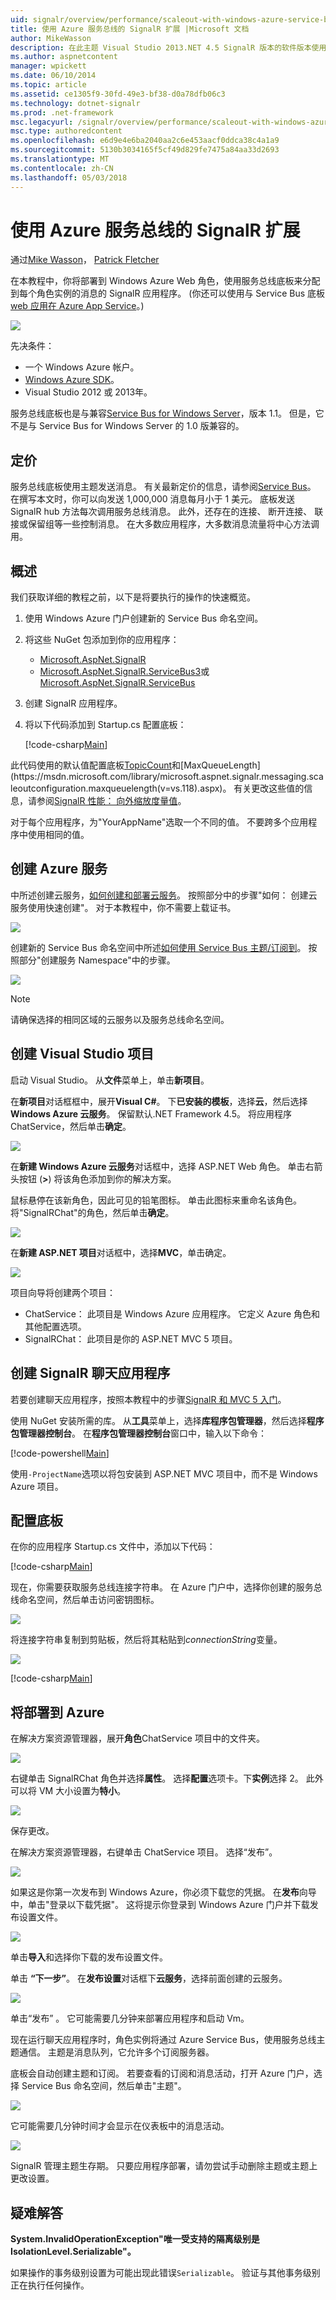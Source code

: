 ```yaml
---
uid: signalr/overview/performance/scaleout-with-windows-azure-service-bus
title: 使用 Azure 服务总线的 SignalR 扩展 |Microsoft 文档
author: MikeWasson
description: 在此主题 Visual Studio 2013.NET 4.5 SignalR 版本的软件版本使用，本主题中，此主题的 SignalR 1.x 版本 2 早期版本...
ms.author: aspnetcontent
manager: wpickett
ms.date: 06/10/2014
ms.topic: article
ms.assetid: ce1305f9-30fd-49e3-bf38-d0a78dfb06c3
ms.technology: dotnet-signalr
ms.prod: .net-framework
msc.legacyurl: /signalr/overview/performance/scaleout-with-windows-azure-service-bus
msc.type: authoredcontent
ms.openlocfilehash: e6d9e4e6ba2040aa2c6e453aacf0ddca38c4a1a9
ms.sourcegitcommit: 5130b3034165f5cf49d829fe7475a84aa33d2693
ms.translationtype: MT
ms.contentlocale: zh-CN
ms.lasthandoff: 05/03/2018
---
```

<a name="signalr-scaleout-with-azure-service-bus"></a>使用 Azure 服务总线的 SignalR 扩展
====================
通过[Mike Wasson](https://github.com/MikeWasson)， [Patrick Fletcher](https://github.com/pfletcher)

在本教程中，你将部署到 Windows Azure Web 角色，使用服务总线底板来分配到每个角色实例的消息的 SignalR 应用程序。 (你还可以使用与 Service Bus 底板[web 应用在 Azure App Service](https://docs.microsoft.com/azure/app-service-web/)。)

![](scaleout-with-windows-azure-service-bus/_static/image1.png)

先决条件：

- 一个 Windows Azure 帐户。
- [Windows Azure SDK](https://go.microsoft.com/fwlink/?linkid=254364&amp;clcid=0x409)。
- Visual Studio 2012 或 2013年。

服务总线底板也是与兼容[Service Bus for Windows Server](https://msdn.microsoft.com/library/windowsazure/dn282144.aspx)，版本 1.1。 但是，它不是与 Service Bus for Windows Server 的 1.0 版兼容的。

## <a name="pricing"></a>定价

服务总线底板使用主题发送消息。 有关最新定价的信息，请参阅[Service Bus](https://azure.microsoft.com/pricing/details/service-bus/)。 在撰写本文时，你可以向发送 1,000,000 消息每月小于 1 美元。 底板发送 SignalR hub 方法每次调用服务总线消息。 此外，还存在的连接、 断开连接、 联接或保留组等一些控制消息。 在大多数应用程序，大多数消息流量将中心方法调用。

## <a name="overview"></a>概述

我们获取详细的教程之前，以下是将要执行的操作的快速概览。

1. 使用 Windows Azure 门户创建新的 Service Bus 命名空间。
2. 将这些 NuGet 包添加到你的应用程序： 

    - [Microsoft.AspNet.SignalR](http://nuget.org/packages/Microsoft.AspNet.SignalR)
    - [Microsoft.AspNet.SignalR.ServiceBus3](https://www.nuget.org/packages/Microsoft.AspNet.SignalR.ServiceBus3)或[Microsoft.AspNet.SignalR.ServiceBus](https://www.nuget.org/packages/Microsoft.AspNet.SignalR.ServiceBus)
3. 创建 SignalR 应用程序。
4. 将以下代码添加到 Startup.cs 配置底板： 

    [!code-csharp[Main](scaleout-with-windows-azure-service-bus/samples/sample1.cs)]

此代码使用的默认值配置底板[TopicCount](https://msdn.microsoft.com/library/microsoft.aspnet.signalr.servicebusscaleoutconfiguration.topiccount(v=vs.118).aspx)和[MaxQueueLength](https://msdn.microsoft.com/library/microsoft.aspnet.signalr.messaging.scaleoutconfiguration.maxqueuelength(v=vs.118).aspx)。 有关更改这些值的信息，请参阅[SignalR 性能： 向外缩放度量值](signalr-performance.md#scaleout_metrics)。

对于每个应用程序，为"YourAppName"选取一个不同的值。 不要跨多个应用程序中使用相同的值。

## <a name="create-the-azure-services"></a>创建 Azure 服务

中所述创建云服务，[如何创建和部署云服务](https://docs.microsoft.com/azure/cloud-services/cloud-services-how-to-create-deploy)。 按照部分中的步骤"如何： 创建云服务使用快速创建"。 对于本教程中，你不需要上载证书。

![](scaleout-with-windows-azure-service-bus/_static/image2.png)

创建新的 Service Bus 命名空间中所述[如何使用 Service Bus 主题/订阅到](https://docs.microsoft.com/azure/service-bus-messaging/service-bus-dotnet-how-to-use-topics-subscriptions)。 按照部分"创建服务 Namespace"中的步骤。

![](scaleout-with-windows-azure-service-bus/_static/image3.png)

> [!NOTE]
> 请确保选择的相同区域的云服务以及服务总线命名空间。


## <a name="create-the-visual-studio-project"></a>创建 Visual Studio 项目

启动 Visual Studio。 从**文件**菜单上，单击**新项目**。

在**新项目**对话框框中，展开**Visual C#**。 下**已安装的模板**，选择**云**，然后选择**Windows Azure 云服务**。 保留默认.NET Framework 4.5。 将应用程序 ChatService，然后单击**确定**。

![](scaleout-with-windows-azure-service-bus/_static/image4.png)

在**新建 Windows Azure 云服务**对话框中，选择 ASP.NET Web 角色。 单击右箭头按钮 (**&gt;**) 将该角色添加到你的解决方案。

鼠标悬停在该新角色，因此可见的铅笔图标。 单击此图标来重命名该角色。 将"SignalRChat"的角色，然后单击**确定**。

![](scaleout-with-windows-azure-service-bus/_static/image5.png)

在**新建 ASP.NET 项目**对话框中，选择**MVC**，单击确定。

![](scaleout-with-windows-azure-service-bus/_static/image6.png)

项目向导将创建两个项目：

- ChatService： 此项目是 Windows Azure 应用程序。 它定义 Azure 角色和其他配置选项。
- SignalRChat： 此项目是你的 ASP.NET MVC 5 项目。

## <a name="create-the-signalr-chat-application"></a>创建 SignalR 聊天应用程序

若要创建聊天应用程序，按照本教程中的步骤[SignalR 和 MVC 5 入门](../getting-started/tutorial-getting-started-with-signalr-and-mvc.md)。

使用 NuGet 安装所需的库。 从**工具**菜单上，选择**库程序包管理器**，然后选择**程序包管理器控制台**。 在**程序包管理器控制台**窗口中，输入以下命令：

[!code-powershell[Main](scaleout-with-windows-azure-service-bus/samples/sample2.ps1)]

使用`-ProjectName`选项以将包安装到 ASP.NET MVC 项目中，而不是 Windows Azure 项目。

## <a name="configure-the-backplane"></a>配置底板

在你的应用程序 Startup.cs 文件中，添加以下代码：

[!code-csharp[Main](scaleout-with-windows-azure-service-bus/samples/sample3.cs)]

现在，你需要获取服务总线连接字符串。 在 Azure 门户中，选择你创建的服务总线命名空间，然后单击访问密钥图标。

![](scaleout-with-windows-azure-service-bus/_static/image7.png)

将连接字符串复制到剪贴板，然后将其粘贴到*connectionString*变量。

![](scaleout-with-windows-azure-service-bus/_static/image8.png)

[!code-csharp[Main](scaleout-with-windows-azure-service-bus/samples/sample4.cs)]

## <a name="deploy-to-azure"></a>将部署到 Azure

在解决方案资源管理器，展开**角色**ChatService 项目中的文件夹。

![](scaleout-with-windows-azure-service-bus/_static/image9.png)

右键单击 SignalRChat 角色并选择**属性**。 选择**配置**选项卡。下**实例**选择 2。 此外可以将 VM 大小设置为**特小**。

![](scaleout-with-windows-azure-service-bus/_static/image10.png)

保存更改。

在解决方案资源管理器，右键单击 ChatService 项目。 选择“发布”。

![](scaleout-with-windows-azure-service-bus/_static/image11.png)

如果这是你第一次发布到 Windows Azure，你必须下载您的凭据。 在**发布**向导中，单击"登录以下载凭据"。 这将提示你登录到 Windows Azure 门户并下载发布设置文件。

![](scaleout-with-windows-azure-service-bus/_static/image12.png)

单击**导入**和选择你下载的发布设置文件。

单击 **“下一步”**。 在**发布设置**对话框下**云服务**，选择前面创建的云服务。

![](scaleout-with-windows-azure-service-bus/_static/image13.png)

单击“发布” 。 它可能需要几分钟来部署应用程序和启动 Vm。

现在运行聊天应用程序时，角色实例将通过 Azure Service Bus，使用服务总线主题通信。 主题是消息队列，它允许多个订阅服务器。

底板会自动创建主题和订阅。 若要查看的订阅和消息活动，打开 Azure 门户，选择 Service Bus 命名空间，然后单击"主题"。

![](scaleout-with-windows-azure-service-bus/_static/image14.png)

它可能需要几分钟时间才会显示在仪表板中的消息活动。

![](scaleout-with-windows-azure-service-bus/_static/image15.png)

SignalR 管理主题生存期。 只要应用程序部署，请勿尝试手动删除主题或主题上更改设置。

## <a name="troubleshooting"></a>疑难解答

**System.InvalidOperationException"唯一受支持的隔离级别是 IsolationLevel.Serializable"。**

如果操作的事务级别设置为可能出现此错误`Serializable`。 验证与其他事务级别正在执行任何操作。
